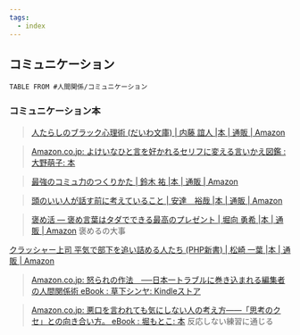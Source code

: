 ```yaml
---
tags:
  - index
---
```

## コミュニケーション

```dataview
TABLE FROM #人間関係/コミュニケーション 
```

### コミュニケーション本
>[人たらしのブラック心理術 (だいわ文庫) | 内藤 誼人 |本 | 通販 | Amazon](https://www.amazon.co.jp/%E4%BA%BA%E3%81%9F%E3%82%89%E3%81%97%E3%81%AE%E3%83%96%E3%83%A9%E3%83%83%E3%82%AF%E5%BF%83%E7%90%86%E8%A1%93-%E3%81%A0%E3%81%84%E3%82%8F%E6%96%87%E5%BA%AB-%E5%86%85%E8%97%A4-%E8%AA%BC%E4%BA%BA/dp/447930195X?asin=447930195X&revisionId=&format=4&depth=1)

>[Amazon.co.jp: よけいなひと言を好かれるセリフに変える言いかえ図鑑 : 大野萌子: 本](https://www.amazon.co.jp/%E3%82%88%E3%81%91%E3%81%84%E3%81%AA%E3%81%B2%E3%81%A8%E8%A8%80%E3%82%92%E5%A5%BD%E3%81%8B%E3%82%8C%E3%82%8B%E3%82%BB%E3%83%AA%E3%83%95%E3%81%AB%E5%A4%89%E3%81%88%E3%82%8B%E8%A8%80%E3%81%84%E3%81%8B%E3%81%88%E5%9B%B3%E9%91%91-%E5%A4%A7%E9%87%8E%E8%90%8C%E5%AD%90/dp/4763138014)


>[最強のコミュ力のつくりかた | 鈴木 祐 |本 | 通販 | Amazon](https://www.amazon.co.jp/dp/4594094279?tag=maftracking142669-22&linkCode=ure&creative=6339)

>[頭のいい人が話す前に考えていること | 安達　裕哉 |本 | 通販 | Amazon](https://www.amazon.co.jp/%E9%A0%AD%E3%81%AE%E3%81%84%E3%81%84%E4%BA%BA%E3%81%8C%E8%A9%B1%E3%81%99%E5%89%8D%E3%81%AB%E8%80%83%E3%81%88%E3%81%A6%E3%81%84%E3%82%8B%E3%81%93%E3%81%A8-%E5%AE%89%E9%81%94-%E8%A3%95%E5%93%89/dp/4478116695?psc=1&linkCode=sl1&tag=kaz101-22&linkId=55a8910bcc7d86f72a59254c670d5959&language=ja_JP&ref_=as_li_ss_tl)

>[褒め活 ― 褒め言葉はタダでできる最高のプレゼント | 堀向 勇希 |本 | 通販 | Amazon](https://www.amazon.co.jp/%E8%A4%92%E3%82%81%E6%B4%BB-%E2%80%95-%E8%A4%92%E3%82%81%E8%A8%80%E8%91%89%E3%81%AF%E3%82%BF%E3%83%80%E3%81%A7%E3%81%A7%E3%81%8D%E3%82%8B%E6%9C%80%E9%AB%98%E3%81%AE%E3%83%97%E3%83%AC%E3%82%BC%E3%83%B3%E3%83%88-%E5%A0%80%E5%90%91-%E5%8B%87%E5%B8%8C/dp/4909298037)
>褒めるの大事

[クラッシャー上司 平気で部下を追い詰める人たち (PHP新書) | 松崎 一葉 |本 | 通販 | Amazon](https://www.amazon.co.jp/%E3%82%AF%E3%83%A9%E3%83%83%E3%82%B7%E3%83%A3%E3%83%BC%E4%B8%8A%E5%8F%B8-%E5%B9%B3%E6%B0%97%E3%81%A7%E9%83%A8%E4%B8%8B%E3%82%92%E8%BF%BD%E3%81%84%E8%A9%B0%E3%82%81%E3%82%8B%E4%BA%BA%E3%81%9F%E3%81%A1-PHP%E6%96%B0%E6%9B%B8-%E6%9D%BE%E5%B4%8E-%E4%B8%80%E8%91%89/dp/4569832059)

>[Amazon.co.jp: 怒られの作法　──日本一トラブルに巻き込まれる編集者の人間関係術 eBook : 草下シンヤ: Kindleストア](https://www.amazon.co.jp/exec/obidos/ASIN/B0C332BDV4/mumi-22/ref=nosim/)

>[Amazon.co.jp: 悪口を言われても気にしない人の考え方――「思考のクセ」との向き合い方。 eBook : 堀もとこ: 本](https://www.amazon.co.jp/exec/obidos/ASIN/B0CTGXHXC1/mumi-22/ref=nosim/)
>反応しない練習に通じる